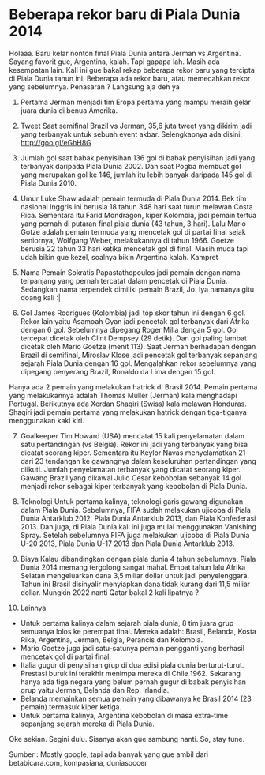 # Beberapa rekor baru di Piala Dunia 2014

Holaaa. Baru kelar nonton final Piala Dunia antara Jerman vs Argentina. Sayang favorit gue, Argentina, kalah. Tapi gapapa lah. Masih ada kesempatan lain. Kali ini gue bakal rekap beberapa rekor baru yang tercipta di Piala Dunia tahun ini. Beberapa ada rekor baru, atau memecahkan rekor yang sebelumnya. Penasaran ? Langsung aja deh ya

1. Pertama
Jerman menjadi tim Eropa pertama yang mampu meraih gelar juara dunia di benua Amerika.

2. Tweet
Saat semifinal Brazil vs Jerman, 35,6 juta tweet yang dikirim jadi yang terbanyak untuk sebuah event akbar.
Selengkapnya ada disini: http://goo.gl/eGhH8G

3. Jumlah gol saat babak penyisihan
136 gol di babak penyisihan jadi yang terbanyak daripada Piala Dunia 2002. Dan saat Pogba membuat gol yang merupakan gol ke 146, jumlah itu lebih banyak daripada 145 gol di Piala Dunia 2010.

4. Umur
Luke Shaw adalah pemain termuda di Piala Dunia 2014. Bek tim nasional Inggris ini berusia 18 tahun 348 hari saat turun melawan Costa Rica.
Sementara itu Farid Mondragon, kiper Kolombia, jadi pemain tertua yang pernah di putaran final piala dunia (43 tahun, 3 hari).
Lalu Mario Gotze adalah pemain termuda yang mencetak gol di partai final sejak seniornya, Wolfgang Weber, melakukannya di tahun 1966. Goetze berusia 22 tahun 33 hari ketika mencetak gol di final. Masih muda tapi udah bikin gue kezel, soalnya bikin Argentina kalah. Kampret

5. Nama Pemain
Sokratis Papastathopoulos jadi pemain dengan nama terpanjang yang pernah tercatat dalam pencetak di Piala Dunia.
Sedangkan nama terpendek dimiliki pemain Brazil, Jo. Iya namanya gitu doang kali :|

6. Gol
James Rodrigues (Kolombia) jadi top skor tahun ini dengan 6 gol.
Rekor lain yaitu Asamoah Gyan jadi pencetak gol terbanyak dari Afrika dengan 6 gol. Sebelumnya dipegang Roger Milla dengan 5 gol.
Gol tercepat dicetak oleh Clint Dempsey (29 detik). Dan gol paling lambat dicetak oleh Mario Goetze (menit 113).
Saat Jerman berhadapan dengan Brazil di semifinal, Miroslav Klose jadi pencetak gol terbanyak sepanjang sejarah Piala Dunia dengan 16 gol. Mengalahkan rekor sebelumnya yang dipegang penyerang Brazil, Ronaldo da Lima dengan 15 gol.

Hanya ada 2 pemain yang melakukan hatrick di Brasil 2014. Pemain pertama yang melakukannya adalah Thomas Muller (Jerman) kala menghadapi Portugal. Berikutnya ada Xerdan Shaqiri (Swiss) kala melawan Honduras.
Shaqiri jadi pemain pertama yang melakukan hatrick dengan tiga-tiganya menggunakan kaki kiri.

7. Goalkeeper
Tim Howard (USA) mencatat 15 kali penyelamatan dalam satu pertandingan (vs Belgia). Rekor ini jadi yang terbanyak yang bisa dicatat seorang kiper.
Sementara itu Keylor Navas menyelamatkan 21 dari 23 tendangan ke gawangnya dalam keseluruhan pertandingan yang diikuti. Jumlah penyelamatan terbanyak yang dicatat seorang kiper.
Gawang Brazil yang dikawal Julio Cesar kebobolan sebanyak 14 gol menjadi rekor sebagai kiper terbanyak yang kebobolan di Piala Dunia.

8. Teknologi
Untuk pertama kalinya, teknologi garis gawang digunakan dalam Piala Dunia. Sebelumnya, FIFA sudah melakukan ujicoba di Piala Dunia Antarklub 2012, Piala Dunia Antarklub 2013, dan Piala Konfederasi 2013.
Dan juga, di Piala Dunia kali ini juga mulai menggunakan Vanishing Spray. Setelah sebelumnya FIFA juga melakukan ujicoba di Piala Dunia U-20 2013, Piala Dunia U-17 2013 dan Piala Dunia Antarklub 2013.

9. Biaya
Kalau dibandingkan dengan piala dunia 4 tahun sebelumnya, Piala Dunia 2014 memang tergolong sangat mahal. Empat tahun lalu Afrika Selatan mengeluarkan dana 3,5 miliar dollar untuk jadi penyelenggara. Tahun ini Brasil disinyalir menyiapkan dana tidak kurang dari 11,5 miliar dollar. Mungkin 2022 nanti Qatar bakal 2 kali lipatnya ?

10. Lainnya
- Untuk pertama kalinya dalam sejarah piala dunia, 8 tim juara grup semuanya lolos ke perempat final. Mereka adalah: Brasil, Belanda, Kosta Rika, Argentina, Jerman, Belgia, Perancis dan Kolombia.
- Mario Goetze juga jadi satu-satunya pemain pengganti yang berhasil mencetak gol di partai final.
- Italia gugur di penyisihan grup di dua edisi piala dunia berturut-turut. Prestasi buruk ini terakhir menimpa mereka di Chile 1962. Sekarang hanya ada tiga negara yang belum pernah gugur di babak penyisihan grup yaitu Jerman, Belanda dan Rep. Irlandia.
- Belanda memainkan semua pemain yang dibawanya ke Brasil 2014 (23 pemain) termasuk kiper ketiga.
- Untuk pertama kalinya, Argentina kebobolan di masa extra-time sepanjang sejarah mereka di Piala Dunia.

Oke sekian. Segini dulu. Sisanya akan gue sambung nanti. So, stay tune.

Sumber : Mostly google, tapi ada banyak yang gue ambil dari betabicara.com, kompasiana, duniasoccer
